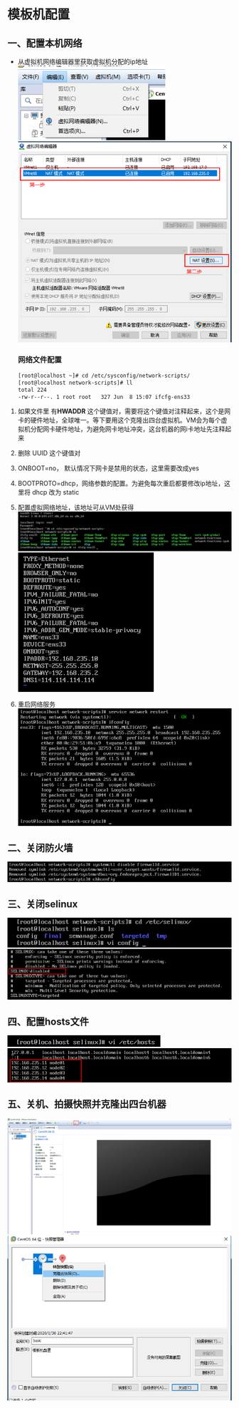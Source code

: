 # 模板机配置

## 一、配置本机网络
+ 从虚拟机网络编辑器里获取虚拟机分配的ip地址
  ![](./doc/虚拟网络编辑器.png)
  ![](./doc/VMnet8.png)

  ### 网络文件配置

  ```shell
  [root@localhost ~]# cd /etc/sysconfig/network-scripts/
  [root@localhost network-scripts]# ll
  total 224
  -rw-r--r--. 1 root root   327 Jun  8 15:07 ifcfg-ens33
  ```

1. 如果文件里 有**HWADDR** 这个键值对，需要将这个键值对注释起来，这个是网卡的硬件地址，全球唯一。等下要用这个克隆出四台虚拟机。VM会为每个虚拟机分配网卡硬件地址，为避免网卡地址冲突，这台机器的网i卡地址先注释起来

2. 删除 UUID 这个键值对

3. ONBOOT=no， 默认情况下网卡是禁用的状态，这里需要改成yes

4. BOOTPROTO=dhcp，网络参数的配置。为避免每次重启都要修改ip地址，这里将 dhcp 改为 static

5. 配置虚拟网络地址，该地址可从VM处获得
   ![](./doc/网卡文件配置.png)
   ![](./doc/网络地址配置.png)

6. 重启网络服务
   ![](./doc/重启网络服务.png)

## 二、关闭防火墙
![](./doc/关闭防火墙开机启动.png)

## 三、关闭selinux
![](./doc/修改config文件.png)
![](./doc/改成disabled.png)

## 四、配置hosts文件
![](./doc/配置hosts文件.png)
![](./doc/配置集群里的4台机器地址.png)

## 五、关机、拍摄快照并克隆出四台机器
![](./doc/拍摄快照.png)
![](./doc/克隆快照.png)